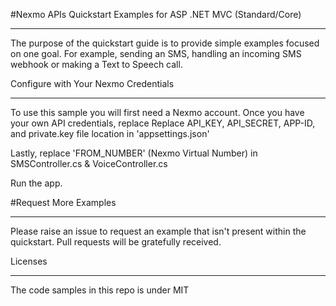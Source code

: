 #Nexmo APIs Quickstart Examples for ASP .NET MVC (Standard/Core)
<hr>
The purpose of the quickstart guide is to provide simple examples focused on one goal. For example, sending an SMS, handling an incoming SMS webhook or making a Text to Speech call.

Configure with Your Nexmo Credentials 
<hr>
To use this sample you will first need a Nexmo account. Once you have your own API credentials, replace Replace API_KEY, API_SECRET, APP-ID, and private.key file location in 'appsettings.json'

Lastly, replace 'FROM_NUMBER' (Nexmo Virtual Number) in SMSController.cs & VoiceController.cs

Run the app.

#Request More Examples
<hr>
Please raise an issue to request an example that isn't present within the quickstart. Pull requests will be gratefully received.

Licenses
<hr>
The code samples in this repo is under MIT

